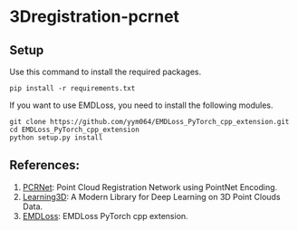 # 3Dregistration-pcrnet

## Setup
Use this command to install the required packages. 
```
pip install -r requirements.txt
```

If you want to use EMDLoss, you need to install the following modules.
```
git clone https://github.com/yym064/EMDLoss_PyTorch_cpp_extension.git
cd EMDLoss_PyTorch_cpp_extension
python setup.py install
```

## References:
1. [PCRNet](https://arxiv.org/abs/1612.00593): Point Cloud Registration Network using PointNet Encoding.
2. [Learning3D](https://github.com/vinits5/learning3d): A Modern Library for Deep Learning on 3D Point Clouds Data.
3. [EMDLoss](https://github.com/yym064/EMDLoss_PyTorch_cpp_extension): EMDLoss PyTorch cpp extension.